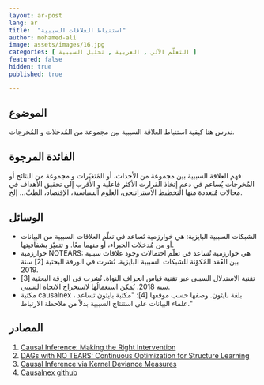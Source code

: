 ```yaml
---
layout: ar-post
lang: ar
title:  "استنباط العلاقات السببية"
author: mohamed-ali
image: assets/images/16.jpg
categories: [ التعلّم الآلي , العربية , تحليل السببية ]
featured: false
hidden: true
published: true

---
```


## الموضوع
ندرس هنا كيفية استنباط العلاقة السببية بين مجموعة من المُدخلات و المُخرجات.

## الفائدة المرجوة
فهم العلاقة السببية بين مجموعة من الأحداث، أو المُتغيّرات و مجموعة من النتائج أو المُخرجات يُساعم في دعم إتخاذ القرارت الأكثر فاعلية و الأقرب إلى تحقيق الأهداف في مجالات مُتعددة منها التخطيط الاستراتيجي، العلوم السياسية، الإقتصاد، الطبّ،.. إلخ.
## الوسائل
* الشبكات السببية البايزية: هي خوارزمية تُساعد في تعلّم العلاقات السببية من البيانات أو من مُدخلات الخبراء، أو منهما معًا. و تتميّز بشفافيتها.
* خوارزمية NOTEARS: هي خوارزمية تُساعد في تعلّم احتمالات وجود علاقات سببية بين العُقد المُكوّنة  للشبكات السببية البايزية. نُشرت في الورقة البحثية [2] سنة 2019.
* تقنية الاستدلال السببي عبر تقنية قياس انحراف النواة. نُشرت في الورقة البحثية [3] سنة 2018. يُمكن استعمالُها لاستخراج الاتجاه السببي.
* مكتبة causalnex ، بلغة بايثون. وصفها حسب موقعها [4]: "مكتبة بايثون تساعد علماء البيانات على استنتاج السببية بدلاً من ملاحظة الارتباط." 

## المصادر
1. [Causal Inference: Making the Right Intervention](https://www.youtube.com/watch?v=O5-vbOWQhLo)
2. [DAGs with NO TEARS: Continuous Optimization for Structure Learning](https://arxiv.org/abs/1803.01422)
3. [Causal Inference via Kernel Deviance Measures](https://arxiv.org/abs/1804.04622)
4. [Causalnex github](https://github.com/quantumblacklabs/causalnex)
